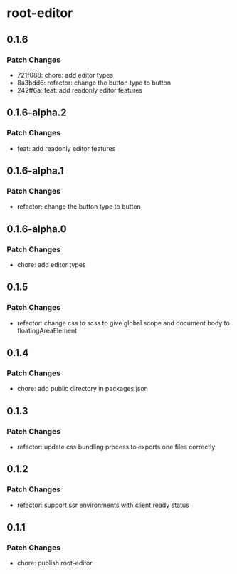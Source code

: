 # root-editor

## 0.1.6

### Patch Changes

- 721f088: chore: add editor types
- 8a3bdd6: refactor: change the button type to button
- 242ff6a: feat: add readonly editor features

## 0.1.6-alpha.2

### Patch Changes

- feat: add readonly editor features

## 0.1.6-alpha.1

### Patch Changes

- refactor: change the button type to button

## 0.1.6-alpha.0

### Patch Changes

- chore: add editor types

## 0.1.5

### Patch Changes

- refactor: change css to scss to give global scope and document.body to floatingAreaElement

## 0.1.4

### Patch Changes

- chore: add public directory in packages.json

## 0.1.3

### Patch Changes

- refactor: update css bundling process to exports one files correctly

## 0.1.2

### Patch Changes

- refactor: support ssr environments with client ready status

## 0.1.1

### Patch Changes

- chore: publish root-editor
